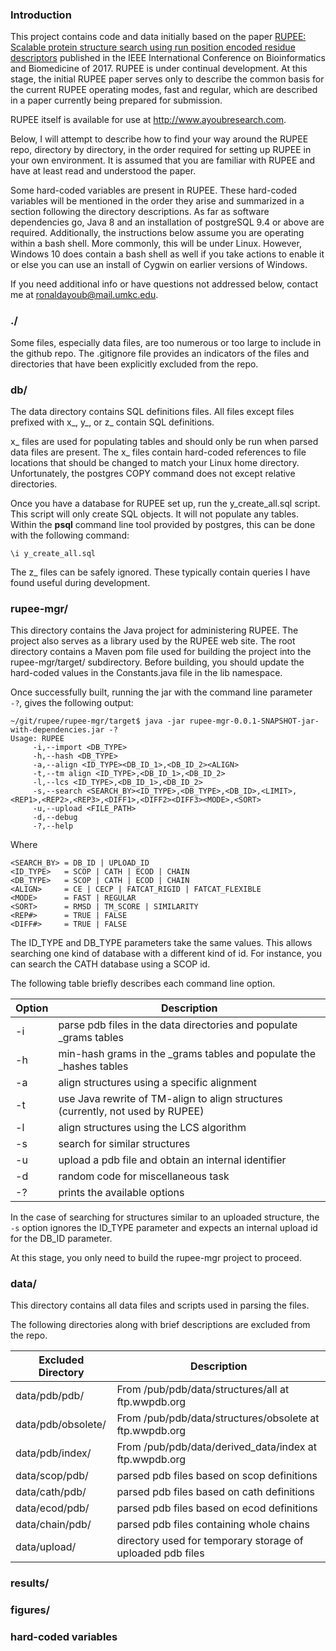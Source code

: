 
### Introduction

This project contains code and data initially based on the paper [RUPEE: Scalable protein structure search using run position encoded residue descriptors](http://ieeexplore.ieee.org/document/8217627/) published in the IEEE International Conference on Bioinformatics and Biomedicine of 2017. 
RUPEE is under continual development.
At this stage, the initial RUPEE paper serves only to describe the common basis for the current RUPEE operating modes, fast and regular, which are described in a paper currently being prepared for submission. 

RUPEE itself is available for use at <http://www.ayoubresearch.com>.

Below, I will attempt to describe how to find your way around the RUPEE repo, directory by directory, in the order required for setting up RUPEE in your own environment. It is assumed that you are familiar with RUPEE and have at least read and understood the paper. 

Some hard-coded variables are present in RUPEE. 
These hard-coded variables will be mentioned in the order they arise and summarized in a section following the directory descriptions. 
As far as software dependencies go, Java 8 and an installation of postgreSQL 9.4 or above are required.
Additionally, the instructions below assume you are operating within a bash shell. 
More commonly, this will be under Linux. 
However, Windows 10 does contain a bash shell as well if you take actions to enable it or else you can use an install of Cygwin on earlier versions of Windows. 

If you need additional info or have questions not addressed below, contact me at ronaldayoub@mail.umkc.edu.

### ./

Some files, especially data files, are too numerous or too large to include in the github repo. 
The .gitignore file provides an indicators of the files and directories that have been explicitly excluded from the repo. 

### db/

The data directory contains SQL definitions files. 
All files except files prefixed with x\_, y\_, or z\_ contain SQL definitions. 

x\_ files are used for populating tables and should only be run when parsed data files are present.
The x\_ files contain hard-coded references to file locations that should be changed to match your Linux home directory.
Unfortunately, the postgres COPY command does not except relative directories. 

Once you have a database for RUPEE set up, run the y_create_all.sql script. 
This script will only create SQL objects. 
It will not populate any tables.
Within the __psql__ command line tool provided by postgres, this can be done with the following command:

```
\i y_create_all.sql
```

The z\_ files can be safely ignored. 
These typically contain queries I have found useful during development. 

### rupee-mgr/

This directory contains the Java project for administering RUPEE. 
The project also serves as a library used by the RUPEE web site. 
The root directory contains a Maven pom file used for building the project into the rupee-mgr/target/ subdirectory. 
Before building, you should update the hard-coded values in the Constants.java file in the lib namespace. 

Once successfully built, running the jar with the command line parameter ```-?```, gives the following output: 

```
~/git/rupee/rupee-mgr/target$ java -jar rupee-mgr-0.0.1-SNAPSHOT-jar-with-dependencies.jar -?
Usage: RUPEE
     -i,--import <DB_TYPE>
     -h,--hash <DB_TYPE>
     -a,--align <ID_TYPE><DB_ID_1>,<DB_ID_2><ALIGN>
     -t,--tm align <ID_TYPE>,<DB_ID_1>,<DB_ID_2>
     -l,--lcs <ID_TYPE>,<DB_ID_1>,<DB_ID_2>
     -s,--search <SEARCH_BY><ID_TYPE>,<DB_TYPE>,<DB_ID>,<LIMIT>,<REP1>,<REP2>,<REP3>,<DIFF1>,<DIFF2><DIFF3><MODE>,<SORT>
     -u,--upload <FILE_PATH>
     -d,--debug
     -?,--help
```

Where 

```
<SEARCH_BY> = DB_ID | UPLOAD_ID
<ID_TYPE>   = SCOP | CATH | ECOD | CHAIN
<DB_TYPE>   = SCOP | CATH | ECOD | CHAIN
<ALIGN>     = CE | CECP | FATCAT_RIGID | FATCAT_FLEXIBLE
<MODE>      = FAST | REGULAR
<SORT>      = RMSD | TM_SCORE | SIMILARITY
<REP#>      = TRUE | FALSE
<DIFF#>     = TRUE | FALSE
```

The ID_TYPE and DB_TYPE parameters take the same values. 
This allows searching one kind of database with a different kind of id. 
For instance, you can search the CATH database using a SCOP id. 

The following table briefly describes each command line option.

Option | Description
------ | -----------
-i  | parse pdb files in the data directories and populate \_grams tables
-h  | min-hash grams in the \_grams tables and populate the \_hashes tables
-a  | align structures using a specific alignment
-t  | use Java rewrite of TM-align to align structures (currently, not used by RUPEE)
-l  | align structures using the LCS algorithm
-s  | search for similar structures 
-u  | upload a pdb file and obtain an internal identifier
-d  | random code for miscellaneous task
-?  | prints the available options

In the case of searching for structures similar to an uploaded structure, the ```-s``` option ignores the ID_TYPE parameter and expects an internal upload id for the DB_ID parameter.

At this stage, you only need to build the rupee-mgr project to proceed. 

### data/

This directory contains all data files and scripts used in parsing the files. 

The following directories along with brief descriptions are excluded from the repo. 

Excluded Directory | Description
------------------ | -----------
data/pdb/pdb/      | From /pub/pdb/data/structures/all at ftp.wwpdb.org
data/pdb/obsolete/ | From /pub/pdb/data/structures/obsolete at ftp.wwpdb.org
data/pdb/index/    | From /pub/pdb/data/derived\_data/index at ftp.wwpdb.org
data/scop/pdb/     | parsed pdb files based on scop definitions
data/cath/pdb/     | parsed pdb files based on cath definitions
data/ecod/pdb/     | parsed pdb files based on ecod definitions
data/chain/pdb/    | parsed pdb files containing whole chains
data/upload/       | directory used for temporary storage of uploaded pdb files

### results/ 

### figures/

### hard-coded variables
